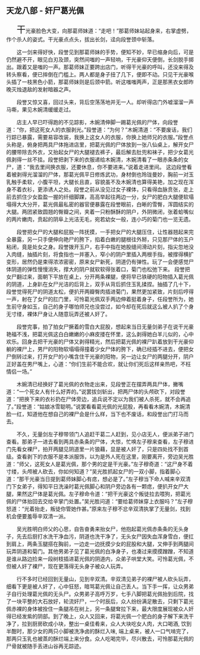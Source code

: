 ## 天龙八部 - 奸尸葛光佩

&emsp;&emsp;<font size=5>干</font>光豪脸色大变，向那葛师妹道：“走吧！”那葛师妹站起身来，右掌虚劈，作个杀人的姿式。干光豪点点头，拔出长剑，迳向段誉颈中斩落。

&emsp;&emsp;这一剑来得好快，段誉见到那葛师妹的手势，便知不妙，早已缩身向后，可是仍然避不开，眼见白刃及颈，突然间嗤的一声轻响，干光豪仰天便倒，长剑脱手掷出。跟着又是嗤的一声。那葛师妹正要跨出店门，听得干光豪的呼叫，还没来得及转头察看，便已摔倒在门槛上。两人都是身子扭了几下，便即不动。只见干光豪喉头插了一枝黑色小箭，那葛师妹则是后颈中箭。听这嗤嗤两声，正是那黑衣女郎昨晚灭烛退敌的发射暗器之声。

&emsp;&emsp;段誉又惊又喜，回过头来，背后空荡荡地并无一人。却听得店门外嘘溜溜一声马嘶，果见木婉清缓缓走过。

&emsp;&emsp;店主人早已吓得跑的不见踪影，木婉清伸脚一踢葛光佩的尸体，向段誉道：“你，把这死女人的衣服剥光。”段誉道：“为何？”木婉清道：“不要废话，我们行踪已暴露，需要易容改装，我换上这女人的衣服，你换上她师兄的衣服。”段誉点头称是，俯身把两具尸体拖进店里，把葛光佩的尸体放到一张八仙桌上，解开女尸的腰带除去外衣，又抬起女尸的大腿褪去裤子，最后解去肚兜和袜子，把少女葛光佩剥得一丝不挂。段誉把剥下来的衣服递给木婉清，木婉清看了一眼赤条条的女尸，道：“我去里间换衣服，还要休息，你不要进来。”说着走进里间。
这边段誉看着被剥得光溜溜的尸体，那葛光佩平日修炼武功，身材倒也玲珑曼妙，胸前一对玉乳触手柔软，小腹平坦，大腿长且直，容貌虽不及木婉清也算得美艳，加之现在浑身不着衣衫，更添诱人之处。段誉之前从没见过女子裸体，只看得血脉贲张，走上前去抓住少女盈盈一握的纤细脚踝，高高举起往两边一分，女尸的肥白大腿便软塌塌得大大分开，葛光佩最私密的器官便暴露在段誉眼前，白晰的雪臀，浑圆结实的大腿。两团紧致圆翘的臀瓣之间，夹着一只粉酥酥的阴户，外阴微闭，张着蛤嘴似的两片嫩肉，贲起的阴阜上光洁无毛，宛若幼女一般，连小巧的菊门也一览无遗。

&emsp;&emsp;段誉把女尸的大腿和屁股一阵抚摸，一手把女尸的大腿压住，让性器翘起来完全暴露，另一只手便伸向艳尸的胯下，掐着白嫩的腿根往外掰，只见那尸体的玉户粘闭，竟是处女之身。段誉拨开玉户，右手中指在她股缝间滑动片刻，指尖忽地没入肉缝，抽插片刻，将食指也一并塞入，窄小的阴户里插入两根手指，被撑得横扩变形，居然仍是束得浓浓密密，原来女尸新死，阴道仍有弹性。玩了一会便感觉尸体阴道的弹性慢慢消失，撑大的阴户就软软得张着口，菊门也松弛下来。
段誉把女尸翻过来，面朝下平放在桌上，分开两条裸腿，便将早已铁硬的阳物插入葛光佩的阴道，上身趴在女尸光洁的后背上，双手从背后抓住玉乳揉捏。抽插了几十下，段誉觉得死尸的阴道太松，便扒开两瓣臀肉插进菊门，果然更加紧致，片刻后哼得一声，射在了女尸的肛门里，可怜葛光佩双手两边伸着挺着身子，任段誉所为，她生前守身如玉，自己的身子哪怕师兄也没尝过，如今却在死后就这么被人扒了个身无寸缕，裸体尸身让人随意玩弄还被人奸了。

&emsp;&emsp;段誉完事，拍了拍女尸撅着的雪白大屁股，想起来当日无量剑弟子在说干光豪艳福不浅，把葛光佩这白白嫩嫩的小麻皮搂在怀里，这么剥得她白羊儿似的，心中欢乐。回身去把干光豪的尸体又剥得精光，然后把葛光佩的裸尸趴着放到干光豪仰躺的裸尸上，男尸的阳物软塌塌得撞着少女尸体的胯下，确已经插不进去，便把女尸倒转过来，打开女尸的小嘴含住干光豪的阳物，另一边让女尸的两腿分开，阴户正好盖在男尸嘴上，心道：“你们生前不能合欢，就让你们死后这样亲热吧，不枉情侣一场。”

&emsp;&emsp;木婉清已经换好了葛光佩的衣物走出来，见段誉正在摆弄两具尸体，撇嘴道：“一个死女人有什么好弄的。”说罢拔剑斩出，把两尸体的头颅砍下，对段誉道：“把换下来的衣衫扔在尸体旁边，追兵说不定以为我们被人杀死，就不会再追了。”段誉道：“姑娘冰雪聪明。”说罢看看葛光佩的光屁股，再看看木婉清，木婉清脸一红，知道他在想自己的裸尸会是什么样，当下也不废话，和段誉出门打马而去。

&emsp;&emsp;不久，无量剑左子穆带领门人追赶干葛二人赶到，见小店无人，便派弟子进门查看。那弟子一进去看到两具赤条条的尸体，大惊，忙唤左子穆来查看，左子穆进门先看女裸尸，拍开两腿见阴道里一片狼藉，显是被人奸了，只是四处找不到首级。查看剥下的衣服不是本派服饰，以为是外人死在这里，刚要离开，旁边吴光胜道：“师父，这死女人是葛光佩，那个男的定是干光豪。”左子穆奇道：“这尸身不着寸缕，头颅被人砍去，你如何知道？”吴光胜抓起女尸的一双小脚，指着脚心道：“那干光豪当日提到葛师妹脚心有痣，想必是了。”左子穆当下命人喊来辛双清门下女弟子，得知平日洗澡时葛光佩脚心和阴户旁边各有一颗痣，便扒开女尸大腿，果然这尸体是葛光佩。左子穆命令道：“把干光豪这个叛徒拉去喂狗，把葛光佩的尸体抬回去交给辛掌门处置。”吴光胜问道：“要给葛师妹穿上衣服吗？”左子穆怒道：“光着抬走，叛徒你管她作甚。”原来左子穆不忿辛双清执掌了无量剑，找到机会便要羞辱辛双清一派。

&emsp;&emsp;吴光胜明白师父的心思，自告奋勇来抬女尸，他抱起葛光佩赤条条的无头身子，先去后厨打水洗干净血污，阴道也洗干净了，无头女尸因失血浑身雪白，便扛到肩上，两条玉腿搭在胸前，一边走一边抚摸少女的屁股和大腿，又伸手到两腿间玩弄阴道和菊门。其他男弟子见了葛光佩的白净身子，也凑过来摸摸蹭蹭，不知道是谁从路边捡来一段树枝插进葛光佩的阴道内，众弟子哄堂大笑。可怜葛光佩，不但被人奸了裸尸，现在更落得无头身子被众人玩弄。

&emsp;&emsp;行不多时已经回到无量山，见到辛双清。辛双清见弟子的裸尸被人砍头玩弄，细看下更是被人奸了，心中狂怒，暗骂葛光佩让自己丢人。当下手一挥，让众男弟子自行处理葛光佩的无头尸。众男弟子高呼万岁，七手八脚把葛光佩抬到后院，找了一块平整的大石放好，轮流奸尸，一个时辰后，众人纷纷满足散去，只剩下葛光佩赤裸的身体被拴住一条腿吊在树上，另一条腿耷拉下来，最大限度展现被众人奸得已经发紫的阴部。到了晚上，众人又回来，将葛光佩一个肥白的身子解下来洗干净了，拉到厨房砍成小块，整出一桌佳肴来，众人大块吃女人肉，大口喝酒, 饮到半酣时，那少女的两只小脚被洗净卤的酥烂入味, 端上桌来，被人一口气啃完了，那两只玉乳也被蒸的酥烂端上来分食。众人吃喝完毕，尽兴散去，可怜那葛光佩的尸骨就被随手丢进山谷再无踪迹。